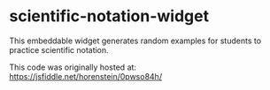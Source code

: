 # scientific-notation-widget
This embeddable widget generates random examples for students to practice scientific notation.

This code was originally hosted at: <https://jsfiddle.net/horenstein/0pwso84h/>
